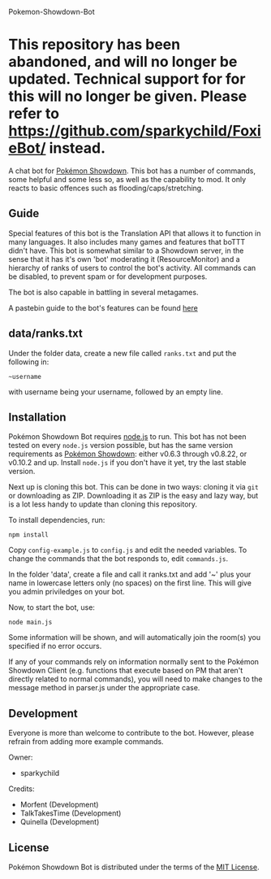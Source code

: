Pokemon-Showdown-Bot

This repository has been abandoned, and will no longer be updated.  Technical support for for this will no longer be given.  Please refer to https://github.com/sparkychild/FoxieBot/ instead.
====================

A chat bot for [Pokémon Showdown][1]. This bot has a number of commands, some helpful and some less so, as well as the capability to mod. It only reacts to basic offences such as flooding/caps/stretching.

  [1]: http://www.pokemonshowdown.com/
  
Guide
-----

Special features of this bot is the Translation API that allows it to function in many languages.  It also includes many games and features that boTTT didn't have.   This bot is somewhat similar to a Showdown server, in the sense that it has it's own 'bot' moderating it (ResourceMonitor) and a hierarchy of ranks of users to control the bot's activity.
All commands can be disabled, to prevent spam or for development purposes.

The bot is also capable in battling in several metagames.

A pastebin guide to the bot's features can be found [here][6]
  
  [6]: http://pastebin.com/zT0eFG8a
  
data/ranks.txt
--------------

Under the folder data, create a new file called `ranks.txt` and put the following in:

  `~username`

with username being your username, followed by an empty line.

Installation
------------


Pokémon Showdown Bot requires [node.js][2] to run.
This bot has not been tested on every `node.js` version possible, but has the same version requirements as [Pokémon Showdown][3]: either v0.6.3 through v0.8.22, or v0.10.2 and up.
Install `node.js` if you don't have it yet, try the last stable version.

Next up is cloning this bot. This can be done in two ways: cloning it via `git` or downloading as ZIP.
Downloading it as ZIP is the easy and lazy way, but is a lot less handy to update than cloning this repository.

To install dependencies, run:

    npm install

Copy `config-example.js` to `config.js` and edit the needed variables.
To change the commands that the bot responds to, edit `commands.js`.

In the folder 'data', create a file and call it ranks.txt and add '~' plus your name in lowercase letters only (no spaces) on the first line.  This will give you admin priviledges on your bot.

Now, to start the bot, use:

    node main.js

Some information will be shown, and will automatically join the room(s) you specified if no error occurs.

  [2]: http://nodejs.org/
  [3]: https://github.com/Zarel/Pokemon-Showdown
  [4]: https://github.com/RivalNick/PS-Bot/wiki/How-To-set-up-Bot

If any of your commands rely on information normally sent to the Pokémon Showdown Client (e.g. functions that execute based on PM that aren't directly related to normal commands), you will need to make changes to the message method in parser.js under the appropriate case.

Development
-----------

Everyone is more than welcome to contribute to the bot.
However, please refrain from adding more example commands.

Owner:
 - sparkychild

Credits:
 - Morfent (Development)
 - TalkTakesTime (Development)
 - Quinella (Development)

License
-------

Pokémon Showdown Bot is distributed under the terms of the [MIT License][5].

  [5]: https://github.com/Quinella/Pokemon-Showdown-Bot/blob/master/LICENSE
